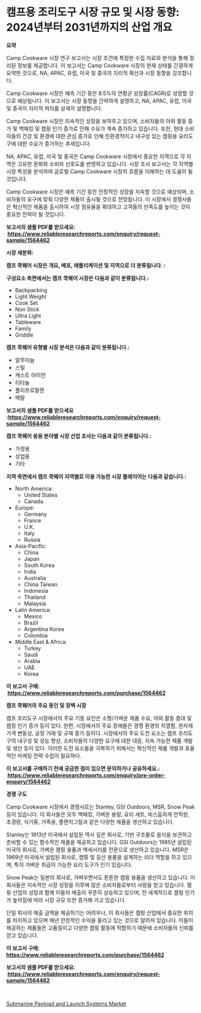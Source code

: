 <p><h1>캠프용 조리도구 시장 규모 및 시장 동향: 2024년부터 2031년까지의 산업 개요</h1></p><p><strong>요약</strong></p>
<p><p>Camp Cookware 시장 연구 보고서는 시장 조건에 특정한 수집 자료와 분석을 통해 정리된 정보를 제공합니다. 이 보고서는 Camp Cookware 시장의 현재 상태를 간결하게 요약한 것으로, NA, APAC, 유럽, 미국 및 중국의 지리적 확산과 시장 동향을 강조합니다.</p><p>Camp Cookware 시장은 예측 기간 동안 8.5%의 연평균 성장률(CAGR)로 성장할 것으로 예상됩니다. 이 보고서는 시장 동향을 간략하게 설명하고, NA, APAC, 유럽, 미국 및 중국의 지리적 퍼지를 상세히 설명합니다.</p><p>Camp Cookware 시장은 지속적인 성장을 보여주고 있으며, 소비자들의 야외 활동 증가 및 백패킹 및 캠핑 인기 증가로 인해 수요가 계속 증가하고 있습니다. 또한, 현대 소비자들의 건강 및 환경에 대한 관심 증가로 인해 친환경적이고 내구성 있는 캠핑용 요리도구에 대한 수요가 증가하는 추세입니다.</p><p>NA, APAC, 유럽, 미국 및 중국은 Camp Cookware 시장에서 중요한 지역으로 각 지역은 고유한 문화와 소비자 선호도를 반영하고 있습니다. 시장 조사 보고서는 각 지역별 시장 특성을 분석하여 글로벌 Camp Cookware 시장의 흐름을 이해하는 데 도움이 될 것입니다.</p><p>Camp Cookware 시장은 예측 기간 동안 안정적인 성장을 지속할 것으로 예상되며, 소비자들의 요구에 맞춰 다양한 제품이 출시될 것으로 전망됩니다. 이 시장에서 경쟁사들은 혁신적인 제품을 출시하여 시장 점유율을 확대하고 고객들의 만족도를 높이는 것이 중요한 전략이 될 것입니다.</p></p>
<p><strong>보고서의 샘플 PDF를 받으세요: &nbsp;<a href="https://www.reliableresearchreports.com/enquiry/request-sample/1564462">https://www.reliableresearchreports.com/enquiry/request-sample/1564462</a></strong></p>
<p><strong>시장 세분화:</strong></p>
<p><strong> 캠프 쿡웨어 시장은 개요, 배포, 애플리케이션 및 지역으로 더 분류됩니다. :</strong></p>
<p><strong>구성요소 측면에서는 캠프 쿡웨어 시장은 다음과 같이 분류됩니다.:</strong></p>
<p><ul><li>Backpacking</li><li>Light Weight</li><li>Cook Set</li><li>Non Stick</li><li>Ultra Light</li><li>Tableware</li><li>Family</li><li>Griddle</li></ul></p>
<p><strong> 캠프 쿡웨어 유형별 시장 분석은 다음과 같이 분류됩니다.:</strong></p>
<p><ul><li>알루미늄</li><li>스틸</li><li>캐스트 아이언</li><li>티타늄</li><li>폴리프로필렌</li><li>메탈</li></ul></p>
<p><strong>보고서의 샘플 PDF를 받으세요 :<a href="https://www.reliableresearchreports.com/enquiry/request-sample/1564462">https://www.reliableresearchreports.com/enquiry/request-sample/1564462</a></strong></p>
<p><strong> 캠프 쿡웨어 응용 분야별 시장 산업 조사는 다음과 같이 분류됩니다.:</strong></p>
<p><ul><li>가정용</li><li>상업용</li><li>기타</li></ul></p>
<p><strong>지역 측면에서 캠프 쿡웨어 지역별로 이용 가능한 시장 플레이어는 다음과 같습니다.:</strong></p>
<p><ul>
    <li>
        North America:
        <ul>
            <li>United States</li>
            <li>Canada</li>
        </ul>
    </li>
    <li>
        Europe:
        <ul>
            <li>Germany</li>
            <li>France</li>
            <li>U.K.</li>
            <li>Italy</li>
            <li>Russia</li>
        </ul>
    </li>
    <li>
        Asia-Pacific:
        <ul>
            <li>China</li>
            <li>Japan</li>
            <li>South Korea</li>
            <li>India</li>
            <li>Australia</li>
            <li>China Taiwan</li>
            <li>Indonesia</li>
            <li>Thailand</li>
            <li>Malaysia</li>
        </ul>
    </li>
    <li>
        Latin America:
        <ul>
            <li>Mexico</li>
            <li>Brazil</li>
            <li>Argentina Korea</li>
            <li>Colombia</li>
        </ul>
    </li>
    <li>
        Middle East & Africa:
        <ul>
            <li>Turkey</li>
            <li>Saudi</li>
            <li>Arabia</li>
            <li>UAE</li>
            <li>Korea</li>
        </ul>
    </li>
    </ul></p>
<p><strong>이 보고서 구매: &nbsp;<a href="https://www.reliableresearchreports.com/purchase/1564462">https://www.reliableresearchreports.com/purchase/1564462</a></strong></p>
<p><strong>캠프 쿡웨어의 주요 동인 및 장벽 시장</strong></p>
<p><p>캠프 조리도구 시장에서의 주요 기동 요인은 소형/가벼운 제품 수요, 야외 활동 증대 및 캠핑 인기 증가 등이 있다. 한편, 시장에서의 주요 장애물은 경쟁 환경의 치열함, 원자재 가격 변동성, 공정 거래 및 규제 증가 등이다. 시장에서의 주요 도전 요소는 캠프 조리도구의 내구성 및 성능 향상, 소비자들의 다양한 요구에 대한 대응, 지속 가능한 제품 개발 및 생산 등이 있다. 이러한 도전 요소들을 극복하기 위해서는 혁신적인 제품 개발과 효율적인 마케팅 전략 수립이 필요하다.</p></p>
<p><strong>이 보고서를 구매하기 전에 궁금한 점이 있으면 문의하거나 공유하세요.: &nbsp;<a href="https://www.reliableresearchreports.com/enquiry/pre-order-enquiry/1564462">https://www.reliableresearchreports.com/enquiry/pre-order-enquiry/1564462</a></strong></p>
<p><strong>경쟁 구도</strong></p>
<p><p>Camp Cookware 시장에서 경쟁사로는 Stanley, GSI Outdoors, MSR, Snow Peak 등이 있습니다. 이 회사들은 모두 백패킹, 가벼운 용량, 요리 세트, 비스듬하게 안착된, 초경량, 식기류, 가족용, 플랜치그릴과 같은 다양한 제품을 생산하고 있습니다.</p><p>Stanley는 1913년 미국에서 설립된 역사 깊은 회사로, 기반 구조물로 음식을 보관하고 준비할 수 있는 함수적인 제품을 제공하고 있습니다. GSI Outdoors는 1985년 설립된 미국의 회사로, 가벼운 캠핑 용품과 액세서리를 전문으로 생산하고 있습니다. MSR은 1969년 미국에서 설립된 회사로, 캠핑 및 등산 용품을 설계하는 리더 역할을 하고 있으며, 특히 가벼운 취급이 가능한 요리 도구가 인기 있습니다.</p><p>Snow Peak는 일본의 회사로, 가벼우면서도 튼튼한 캠핑 용품을 생산하고 있습니다. 이 회사들은 지속적인 시장 성장을 이루며 많은 소비자들로부터 사랑을 받고 있습니다. 캠핑 산업의 성장과 함께 이들의 매출이 꾸준히 상승하고 있으며, 전 세계적으로 캠핑 인기가 높아짐에 따라 시장 규모 또한 증가해 가고 있습니다.</p><p>단일 회사의 매출 금액을 제공하기는 어려우나, 이 회사들은 캠핑 산업에서 중요한 위치를 차지하고 있으며 매년 안정적인 수익을 올리고 있는 것으로 알려져 있습니다. 이들이 제공하는 제품들은 고품질이고 다양한 캠핑 활동에 적합하기 때문에 소비자들의 신뢰를 얻고 있습니다.</p></p>
<p><strong>이 보고서 구매: &nbsp; <a href="https://www.reliableresearchreports.com/purchase/1564462">https://www.reliableresearchreports.com/purchase/1564462</a></strong></p>
<p><strong>보고서의 샘플 PDF를 받으세요: &nbsp;<a href="https://www.reliableresearchreports.com/enquiry/request-sample/1564462">https://www.reliableresearchreports.com/enquiry/request-sample/1564462</a></strong><strong></strong></p>
<p>&nbsp;</p>
<p><p><a href="https://fearless-okapi-6c8.notion.site/Global-Submarine-Payload-and-Launch-Systems-Market-by-Types-Applications-and-Major-Players-with-R-c4445fc69f244777adce6269bddf2c1f">Submarine Payload and Launch Systems Market</a></p></p>